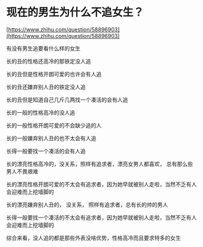 # 现在的男生为什么不追女生？

[https://www.zhihu.com/question/58896903](https://www.zhihu.com/question/58896903)

有没有男生追要看什么样的女生



长的丑的性格还高冷的那铁定没人追

长的丑但是性格开朗可爱的也许会有人追

长的丑还嫌弃别人丑的铁定没人追

长的丑但是知道自己几斤几两找一个凑活的会有人追



长的一般的性格高冷的没人追 

长的一般性格开朗可爱的不会缺少追的人

长的一般嫌弃别人丑的也不太会有人追

长得一般要找一个凑活的会有人追



长的漂亮性格高冷的，没关系，照样有追求者，漂亮女男人都喜欢， 总有那么些男人不畏艰难

长的漂亮性格开朗可爱的不太会有追求者，因为她早就被别人走啦，当然不乏有人会迎难而上挖墙脚的 

长的漂亮嫌弃别人丑的， 没关系， 照样有追求者，总有长的帅的男人

长得一般要找一个凑活的不太会有追求者，因为她早就被别人走啦，当然不乏有人会迎难而上挖墙脚的


综合来看，没人追的都是那些外表没啥优势，性格高冷而且要求特多的女生